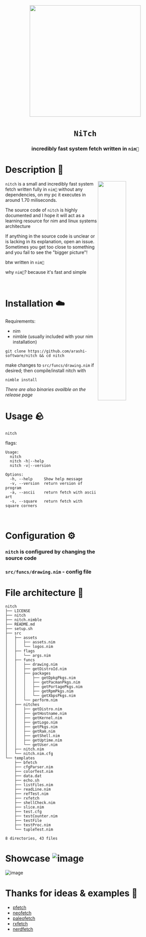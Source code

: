 <div align="center">

<img src="https://cdn.discordapp.com/attachments/955362477137362954/996769449480826971/2022-07-13_16-25.png" width="350px">

# `NiTch`

<h3>
  incredibly fast system fetch written in <code>nim👑</code>
</h3>

</div>

# Description 📖

<img src="https://media.discordapp.net/attachments/955362477137362954/997839005460725841/2022-07-16_15-15_1.png" width="42%" align="right">

`nitch` is a small and incredibly fast system fetch written fully in `nim👑` without any dependencies, on my pc
it executes in around 1.70 miliseconds.

The source code of `nitch` is highly documented and I hope it will act as a learning resource for nim
and linux systems architecture

If anything in the source code is unclear or is lacking in its explanation, open an issue. Sometimes you get too close to something and you fail to see the "bigger picture"!


btw written in `nim👑`

why `nim👑`? because it's fast and simple

<br>

# Installation ☁️
Requirements:
- nim
- nimble (usually included with your nim installation)
```fish
git clone https://github.com/arashi-software/nitch && cd nitch
```
make changes to `src/funcs/drawing.nim` if desired; then compile/install nitch with
```fish
nimble install
```
*There are also binaries availble on the release page*

# Usage 🪨
```
nitch
```

flags:
```
Usage:
  nitch
  nitch -h|--help
  nitch -v|--version

Options:
  -h, --help     Show help message
  -v, --version  return version of program
  -a, --ascii    return fetch with ascii art
  -s, --square   return fetch with square corners
```

<br>

# Configuration ⚙️
### `nitch` is configured by changing the source code
### `src/funcs/drawing.nim` - config file


# File architecture 📁
```fish
nitch
├── LICENSE
├── nitch
├── nitch.nimble
├── README.md
├── setup.sh
├── src
│   ├── assets
│   │   ├── assets.nim
│   │   └── logos.nim
│   ├── flags
│   │   └── args.nim
│   ├── funcs
│   │   ├── drawing.nim
│   │   ├── getDistroId.nim
│   │   ├── packages
│   │   │   ├── getDpkgPkgs.nim
│   │   │   ├── getPacmanPkgs.nim
│   │   │   ├── getPortagePkgs.nim
│   │   │   ├── getRpmPkgs.nim
│   │   │   └── getXbpsPkgs.nim
│   │   └── perform.nim
│   ├── nitches
│   │   ├── getDistro.nim
│   │   ├── getHostname.nim
│   │   ├── getKernel.nim
│   │   ├── getLogo.nim
│   │   ├── getPkgs.nim
│   │   ├── getRam.nim
│   │   ├── getShell.nim
│   │   ├── getUptime.nim
│   │   └── getUser.nim
│   ├── nitch.nim
│   └── nitch.nim.cfg
└── templates
    ├── bfetch
    ├── cfgParser.nim
    ├── colorTest.nim
    ├── data.dat
    ├── echo.sh
    ├── listFiles.nim
    ├── readLine.nim
    ├── refTest.nim
    ├── rxfetch
    ├── shellCheck.nim
    ├── slice.nim
    ├── test.cfg
    ├── testCounter.nim
    ├── testFile
    ├── testProc.nim
    └── tupleTest.nim

8 directories, 43 files
```

# Showcase ![image](https://github.com/arashi-software/nitch/assets/88919270/d3d534c6-dee0-400f-b8fa-304051caf10a)
![image](https://github.com/arashi-software/nitch/assets/88919270/7ecb988b-ab71-4056-a5c7-b403c523e989)



# Thanks for ideas & examples 💬
- [pfetch](https://github.com/dylanaraps/pfetch/)
- [neofetch](https://github.com/dylanaraps/neofetch)
- [paleofetch](https://github.com/ss7m/paleofetch)
- [rxfetch](https://github.com/Mangeshrex/rxfetch)
- [nerdfetch](https://github.com/ThatOneCalculator/NerdFetch)

